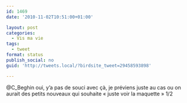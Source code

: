 ```yaml
---
id: 1469
date: '2010-11-02T10:51:00+01:00'

layout: post
categories:
  - Vis ma vie
tags:
  - tweet
format: status
publish_social: no
guid: 'http://tweets.local/?birdsite_tweet=29458593898'

---
```


@C\_Beghin oui, y’a pas de souci avec çà, je préviens juste au cas ou on aurait des petits nouveaux qui souhaite « juste voir la maquette » 1/2
